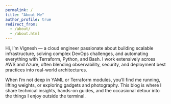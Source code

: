 ```yaml
---
permalink: /
title: "About Me"
author_profile: true
redirect_from: 
  - /about/
  - /about.html
---
```



Hi, I’m Vignesh — a cloud engineer passionate about building scalable infrastructure, solving complex DevOps challenges, and automating everything with Terraform, Python, and Bash. I work extensively across AWS and Azure, often blending observability, security, and deployment best practices into real-world architectures.

When I’m not deep in YAML or Terraform modules, you’ll find me running, lifting weights, or exploring gadgets and photography. This blog is where I share technical insights, hands-on guides, and the occasional detour into the things I enjoy outside the terminal.